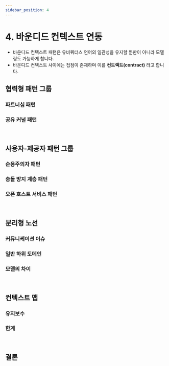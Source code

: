 ```yaml
---
sidebar_position: 4
---
```


# 4. 바운디드 컨텍스트 연동

- 바운디드 컨텍스트 패턴은 유비쿼터스 언어의 일관성을 유지할 뿐만이 아니라 모델링도 가능하게 합니다.
- 바운디드 컨텍스트 사이에는 접점이 존재하며 이를 **컨트랙트(contract)** 라고 합니다.

## 협력형 패턴 그룹

### 파트너십 패턴

### 공유 커널 패턴

<br/>

## 사용자-제공자 패턴 그룹

### 순응주의자 패턴

### 충돌 방지 계층 패턴

### 오픈 호스트 서비스 패턴

<br/>

## 분리형 노선

### 커뮤니케이션 이슈

### 일반 하위 도메인

### 모델의 차이

<br/>

## 컨텍스트 맵

### 유지보수

### 한계

<br/>

## 결론